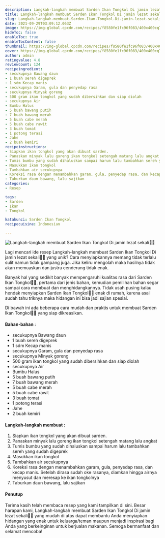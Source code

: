 ```yaml
---
description: Langkah-langkah membuat Sarden Ikan Tongkol Di jamin lezat sekali"
title: Langkah-langkah membuat Sarden Ikan Tongkol Di jamin lezat sekali
slug: Langkah-langkah-membuat-Sarden-Ikan-Tongkol-Di-jamin-lezat-sekali
date: 2021-09-29T03:09:12.063Z
image: https://img-global.cpcdn.com/recipes/f8580fe1fc96f083/400x400cq70/photo.jpg
hideToc: false
enableToc: true
enableTocContent: false
thumbnail: https://img-global.cpcdn.com/recipes/f8580fe1fc96f083/400x400cq70/photo.jpg
cover: https://img-global.cpcdn.com/recipes/f8580fe1fc96f083/400x400cq70/photo.jpg
author: admin
ratingvalue: 4.8
reviewcount: 124
recipeingredient:
- secukupnya Bawang daun
- 1 buah sereh digeprek
- 1 sdm Kecap manis
- secukupnya Garam, gula dan penyedap rasa
- secukupnya Minyak goreng
- 500 gram ikan tongkol yang sudah dibersihkan dan siap diolah
- secukupnya Air
- Bumbu Halus
- 5 buah bawang putih
- 7 buah bawang merah
- 5 buah cabe merah
- 5 buah cabe rawit
- 3 buah tomat
- 1 potong terasi
- Jahe
- 2 buah kemiri
recipeinstructions:
- Siapkan ikan tongkol yang akan dibuat sarden.
- Panaskan minyak lalu goreng ikan tongkol setengah matang lalu angkat
- Tumis bumbu yang sudah dihaluskan sampai harum lalu tambahkan sereh yang sudah digeprek
- Masukkan ikan tongkol
- Tambahkan air secukupnya
- Koreksi rasa dengan menambahkan garam, gula, penyedap rasa, dan kecap manis. Setelah dirasa sudah oke rasanya, diamkan hingga airnya menyusut dan meresap ke ikan tongkolnya
- Taburkan daun bawang, lalu sajikan
categories:
- Resep

tags:
- Sarden
- Ikan
- Tongkol

katakunci: Sarden Ikan Tongkol
recipecuisine: Indonesian

---
```


![Langkah-langkah membuat Sarden Ikan Tongkol Di jamin lezat sekali👩‍🍳](https://img-global.cpcdn.com/recipes/f8580fe1fc96f083/400x400cq70/photo.jpg)

Lagi mencari ide resep Langkah-langkah membuat Sarden Ikan Tongkol Di jamin lezat sekali👩‍🍳 yang unik? Cara menyiapkannya memang tidak terlalu sulit namun tidak gampang juga. Jika keliru mengolah maka hasilnya tidak akan memuaskan dan justru cenderung tidak enak.

Banyak hal yang sedikit banyak mempengaruhi kualitas rasa dari Sarden Ikan Tongkol👩‍🍳, pertama dari jenis bahan, kemudian pemilihan bahan segar sampai cara membuat dan menghidangkannya. Tidak usah pusing kalau hendak menyiapkan Sarden Ikan Tongkol👩‍🍳 enak di rumah, karena asal sudah tahu triknya maka hidangan ini bisa jadi sajian spesial.

Di bawah ini ada beberapa cara mudah dan praktis untuk membuat Sarden Ikan Tongkol👩‍🍳 yang siap dikreasikan.

<!--inarticleads1-->

#### Bahan-bahan :

- secukupnya Bawang daun
- 1 buah sereh digeprek
- 1 sdm Kecap manis
- secukupnya Garam, gula dan penyedap rasa
- secukupnya Minyak goreng
- 500 gram ikan tongkol yang sudah dibersihkan dan siap diolah
- secukupnya Air
- Bumbu Halus
- 5 buah bawang putih
- 7 buah bawang merah
- 5 buah cabe merah
- 5 buah cabe rawit
- 3 buah tomat
- 1 potong terasi
- Jahe
- 2 buah kemiri

<!--inarticleads2-->

#### Langkah-langkah membuat :

1. Siapkan ikan tongkol yang akan dibuat sarden.
1. Panaskan minyak lalu goreng ikan tongkol setengah matang lalu angkat
1. Tumis bumbu yang sudah dihaluskan sampai harum lalu tambahkan sereh yang sudah digeprek
1. Masukkan ikan tongkol
1. Tambahkan air secukupnya
1. Koreksi rasa dengan menambahkan garam, gula, penyedap rasa, dan kecap manis. Setelah dirasa sudah oke rasanya, diamkan hingga airnya menyusut dan meresap ke ikan tongkolnya
1. Taburkan daun bawang, lalu sajikan

#### Penutup

Terima kasih telah membaca resep yang kami tampilkan di sini. Besar harapan kami, Langkah-langkah membuat Sarden Ikan Tongkol Di jamin lezat sekali👩‍🍳 yang mudah di atas dapat membantu Anda menyiapkan hidangan yang enak untuk keluarga/teman maupun menjadi inspirasi bagi Anda yang berkeinginan untuk berjualan makanan. Semoga bermanfaat dan selamat mencoba!